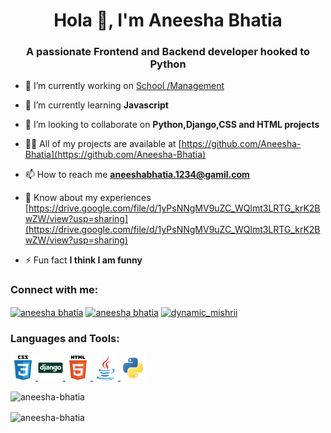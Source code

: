 <h1 align="center">Hola 👋, I'm Aneesha Bhatia</h1>
<h3 align="center">A passionate Frontend and Backend developer hooked to Python</h3>

- 🔭 I’m currently working on [School /Management](https://github.com/Aneesha-Bhatia/School_Management.git)

- 🌱 I’m currently learning **Javascript**

- 👯 I’m looking to collaborate on **Python,Django,CSS and HTML projects**

- 👨‍💻 All of my projects are available at [https://github.com/Aneesha-Bhatia](https://github.com/Aneesha-Bhatia)

- 📫 How to reach me **aneeshabhatia.1234@gamil.com**

- 📄 Know about my experiences [https://drive.google.com/file/d/1yPsNNgMV9uZC_WQlmt3LRTG_krK2BwZW/view?usp=sharing](https://drive.google.com/file/d/1yPsNNgMV9uZC_WQlmt3LRTG_krK2BwZW/view?usp=sharing)

- ⚡ Fun fact **I think I am funny**

<h3 align="left">Connect with me:</h3>
<p align="left">
<a href="https://linkedin.com/in/aneesha bhatia" target="blank"><img align="center" src="https://raw.githubusercontent.com/rahuldkjain/github-profile-readme-generator/master/src/images/icons/Social/linked-in-alt.svg" alt="aneesha bhatia" height="30" width="40" /></a>
<a href="https://fb.com/aneesha bhatia" target="blank"><img align="center" src="https://raw.githubusercontent.com/rahuldkjain/github-profile-readme-generator/master/src/images/icons/Social/facebook.svg" alt="aneesha bhatia" height="30" width="40" /></a>
<a href="https://instagram.com/dynamic_mishrii" target="blank"><img align="center" src="https://raw.githubusercontent.com/rahuldkjain/github-profile-readme-generator/master/src/images/icons/Social/instagram.svg" alt="dynamic_mishrii" height="30" width="40" /></a>
</p>

<h3 align="left">Languages and Tools:</h3>
<p align="left"> <a href="https://www.w3schools.com/css/" target="_blank"> <img src="https://raw.githubusercontent.com/devicons/devicon/master/icons/css3/css3-original-wordmark.svg" alt="css3" width="40" height="40"/> </a> <a href="https://www.djangoproject.com/" target="_blank"> <img src="https://raw.githubusercontent.com/devicons/devicon/master/icons/django/django-original.svg" alt="django" width="40" height="40"/> </a> <a href="https://www.w3.org/html/" target="_blank"> <img src="https://raw.githubusercontent.com/devicons/devicon/master/icons/html5/html5-original-wordmark.svg" alt="html5" width="40" height="40"/> </a> <a href="https://www.java.com" target="_blank"> <img src="https://raw.githubusercontent.com/devicons/devicon/master/icons/java/java-original.svg" alt="java" width="40" height="40"/> </a> <a href="https://www.python.org" target="_blank"> <img src="https://raw.githubusercontent.com/devicons/devicon/master/icons/python/python-original.svg" alt="python" width="40" height="40"/> </a> </p>

<p><img align="center" src="https://github-readme-stats.vercel.app/api/top-langs?username=aneesha-bhatia&show_icons=true&locale=en&layout=compact" alt="aneesha-bhatia" /></p>

<p><img align="center" src="https://github-readme-streak-stats.herokuapp.com/?user=aneesha-bhatia&" alt="aneesha-bhatia" /></p>





